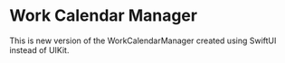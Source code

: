 #  Work Calendar Manager

This is new version of the WorkCalendarManager created using SwiftUI instead of UIKit.
